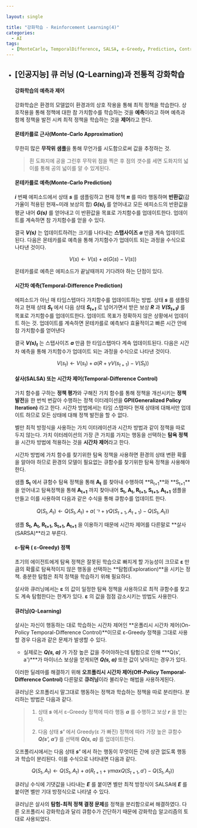 ```yaml
---

layout: single

title: "강화학습 - Reinforcement Learning(4)"
categories:
  - AI
tags:
  - [MonteCarlo, TemporalDifference, SALSA, e-Greedy, Prediction, Control]
---
```


- ## [인공지능] 큐 러닝 (Q-Learning)과 전통적 강화학습

  

  #### 강화학습의 예측과 제어

   강화학습은 환경의 모델없이 환경과의 상호 작용을 통해 최적 정책을 학습한다. 상호작용을 통해 정책에 대한 참 가치함수를 학습하는 것을 **예측**이라고 하며 예측과 함께 정책을 발전 시켜 최적 정책을 학습하는 것을 **제어**라고 한다.

  

  #### 몬테카를로 근사(Monte-Carlo Approximation)

   무한히 많은 **무작위 샘플**을 통해 무언가를 시도함으로써 값을 추정하는 것.

  >  흰 도화지에 공을 그린후 무작위 점을 찍은 후 점의 갯수를 세면 도화지의 넓이를 통해 공의 넓이를 알 수 있게된다.

  

  #### 몬테카를로 예측(Monte-Carlo Prediction)

   ***i*** 번째 에피소드에서 상태 ***s*** 를 샘플링하고 현재 정책 ***π*** 를 따라 행동하며 **반환값**(감가율이 적용된 현재~미래 보상의 합) ***G(s)<sub>i</sub>*** 를 얻어내고 모든 에피소드의 반환값을 평균 내어 ***G(s)*** 를 얻어내고 이 반환값을 목표로 가치함수를 업데이트한다. 업데이트를 계속하면 참 가치함수를 얻을 수 있다.

   결국 ***V(s)*** 는 업데이트하려는 크기를 나타내는 **스탭사이즈** ***a*** 만큼 계속 업데이트 된다. 다음은 몬테카를로 예측을 통해 가치함수가 업데이트 되는 과정을 수식으로 나타낸 것이다.

  
  $$
  V(s) ← V(s) + a(G(s) - V(s))
  $$
  
  
   몬테카를로 예측은 에피소드가 끝날때까지 기다려야 하는 단점이 있다.
  
  
  
  #### 시간차 예측(Temporal-Difference Prediction)
  
   에피소드가 아닌 매 타임스텝마다 가치함수를 업데이트하는 방법. 상태 ***s*** 를 샘플링하고 현재 상태 ***S<sub>t</sub>*** 에서 다음 상태  ***S<sub>t+1</sub>*** 로 넘어가면서 받은 보상 ***R*** 과 ***V(S<sub>t+1</sub>)*** 를 목표로 가치함수를 업데이트한다. 업데이트 목표가 정확하지 않은 상황에서 업데이트 하는 것. 업데이트를 계속하면 몬테카를로 예측보다 효율적이고 빠른 시간 안에 참 가치함수를 얻어낸다
  
   결국 ***V(s)<sub>t</sub>*** 는 스탭사이즈  ***a*** 만큼 한 타임스탭마다 계속 업데이트된다. 다음은 시간차 예측을 통해 가치함수가 업데이트 되는 과정을 수식으로 나타낸 것이다.
  
  
  $$
  V(s_t) ← V(s_t) + a(R + γV(s_{t+1})-V(S_t))
  $$
  
  
  #### 살사(SALSA) 또는 시간차 제어(Temporal-Difference Control)
  
   가치 함수를 구하는 **정책 평가**와 구해진 가치 함수를 통해 정책을 개선시키는 **정책 발전**을 한 번씩 번갈아 수행하는 정책 이터레이션을 **GPI(Generalized Policy Iteration)** 라고 한다. 시간차 방법에서는 타임 스탭마다 현재 상태에 대해서만 업데이트 하므로 모든 상태에 대해 정책 발전을 할 수 없다. 
  
   벨만 최적 방정식을 사용하는 가치 이터레이션과 시간차 방법과 같이 정책을 따로 두지 않는다. 가치 이터레이션의 가장 큰 가치를 가지는 행동을 선택하는 **탐욕 정책**을 시간차 방법에 적용하는 것을 **시간차 제어**라고 한다.
  
   시간차 방법에 가치 함수를 찾기위한 탐욕 정책을 사용하면 환경의 상태 변환 확률을 알아야 하므로 환경의 모델이 필요없는 큐함수를 찾기위한 탐욕 정책을 사용해야한다.
  
   샘플 **S<sub>t</sub>** 에서 큐함수 탐욕 정책을 통해  **A<sub>t</sub>** 를 찾아내 수행하여  **R<sub>t+1</sub>**와  **S<sub>t+1</sub>**을 얻어내고 탐욕정책을 통해  **A<sub>t+1</sub>** 까지 찾아내어 **S<sub>t</sub>, A<sub>t</sub>, R<sub>t+1</sub>,  S<sub>t+1</sub>,  A<sub>t+1</sub>**  샘플을 만들고 이를 사용하여 다음과 같은 수식을 통해 큐함수를 업데이트 한다.
  
  
  $$
  Q(S_t, A_t)←Q(S_t,A_t)+a(ㄱ + γQ(S_{t+1},A_{t+1}) - Q(S_t, A_t))
  $$
  
  
   샘플  **S<sub>t</sub>, A<sub>t</sub>, R<sub>t+1</sub>,  S<sub>t+1</sub>,  A<sub>t+1</sub>**  을 이용하기 때문에 시간차 제어를 다른말로 **살사(SARSA)**라고 부른다.
  
  
  
  ####  ε-탐욕 ( ε-Greedy) 정책
  
   초기의 에이전트에게 탐욕 정책은 잘못된 학습으로 빠지게 할 가능성이 크므로  **ε** 만큼의 확률로 탐욕적이지 않은 행동을 선택하는 **탐험(Exploration)**을 시키는 정책. 충분한 탐험은 최적 정책을 학습하기 위해 필요하다.
  
   살사와 큐러닝에서는 **ε** 의 값이 일정한 탐욕 정책을 사용하므로 최적 큐함수를 찾고도 계속 탐험한다는 한계가 있다. **ε** 의 값을 점점 감소시키는 방법도 사용한다.
  
  
  
  #### 큐러닝(Q-Learning)
  
   살사는 자신이 행동하는 대로 학습하는 시간차 제어인 **온폴리시 시간차 제어(On-Policy Temporal-Difference Control)**이므로 ε-Greedy 정책을 그대로 사용할 경우 다음과 같은 문제가 발생할 수 있다.
  
  - 실제로는 ***Q(s, a)*** 가 가장 높은 값을 주어야하는데 탐험으로 인해 ***Q(s', a')***가 마이너스 보상을 얻게되면 ***Q(s, a)*** 또한 값이 낮아지는 경우가 있다.
  
    
  
   이러한 딜레마를 해결하기 위해 **오프폴리시 시간차 제어(Off-Policy Temporal-Difference Control)** 다른말로 **큐러닝**이라 불리우는 해법을 사용하게된다.
  
    큐러닝은 오프폴리시 말그대로 행동하는 정책과 학습하는 정책을 따로 분리한다. 분리하는 방법은 다음과 같다.
  
  > 1. 상태 ***s*** 에서 ε-Greedy 정책에 따라 행동 ***a*** 를 수행하고 보상 ***r*** 을 받는다.
  >
  > 2. 다음 상태 ***s'*** 에서 Greedy(ε 가 빠진) 정책에 따라 가장 높은 큐함수  ***Q(s', a')*** 를 선택해 ***Q(s, a)*** 를 업데이트한다.
  
  
  
   오프폴리시에서는 다음 상태 ***s'*** 에서 하는 행동이 무엇이든 간에 상관 없도록 행동과 학습이 분리된다. 이를 수식으로 나타내면 다음과 같다.
  
  
  $$
  Q(S_t, A_t)←Q(S_t,A_t)+a(R_{t+1} + γmaxQ(S_{t+1},a') - Q(S_t, A_t))
  $$
  
  
   큐러닝 수식에 기댓값을 나타내는 ***E*** 를 붙이면 벨만 최적 방정식이 SALSA에 ***E*** 를 붙이면 벨만 기대 방정식으로 나타낼 수 있다.
  
  
  
   큐러닝은 살사의 **탐험-최적 정책 결정 문제**를 정책을 분리함으로써 해결하였다. 다른 오프폴리시 강화학습과 달리 큐함수가 간단하기 때문에 강화학습 알고리즘의 토대로 사용되었다.
